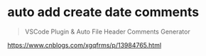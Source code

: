 # auto add create date comments


> VSCode Plugin & Auto File Header Comments Generator


https://www.cnblogs.com/xgqfrms/p/13984765.html

